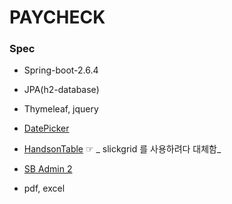 # PAYCHECK

### Spec

* Spring-boot-2.6.4
* JPA(h2-database)
* Thymeleaf, jquery
* [DatePicker](http://fengyuanchen.github.io/datepicker/)
* [HandsonTable](https://handsontable.com/demo) ☞ _ slickgrid 를 사용하려다 대체함_

* [SB Admin 2](https://startbootstrap.com/theme/sb-admin-2)
* pdf, excel